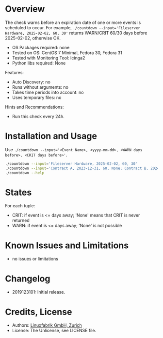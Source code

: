 # Overview

The check warns before an expiration date of one or more events is scheduled to occur. For example, `./countdown --input='Fileserver Hardware, 2025-02-02, 60, 30'` returns WARN/CRIT 60/30 days before 2025-02-02, otherwise OK.

* OS Packages required: none
* Tested on OS: CentOS 7 Minimal, Fedora 30, Fedora 31
* Tested with Monitoring Tool: Icinga2
* Python libs required: None

Features:
* Auto Discovery: no
* Runs without arguments: no
* Takes time periods into account: no
* Uses temporary files: no

Hints and Recommendations:
* Run this check every 24h.


# Installation and Usage

Use `./countdown --input='<Event Name>, <yyyy-mm-dd>, <WARN days before>, <CRIT days before>'`.

```bash
./countdown --input='Fileserver Hardware, 2025-02-02, 60, 30'
./countdown --input='Contract A, 2023-12-31, 60, None; Contract B, 2024-12-31, 30, 14;'
./countdown --help
```


# States

For each tuple:
* CRIT: if event is <= days away; 'None' means that CRIT is never returned
* WARN: if event is <= days away; 'None' is not possible


# Known Issues and Limitations

* no issues or limitations


# Changelog

* 2019123101: Initial release.


# Credits, License

* Authors: [Linuxfabrik GmbH, Zurich](https://www.linuxfabrik.ch)
* License: The Unlicense, see LICENSE file.
